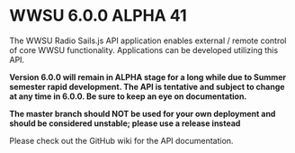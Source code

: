 # WWSU 6.0.0 ALPHA 41
The WWSU Radio Sails.js API application enables external / remote control of core WWSU functionality. Applications can be developed utilizing this API. 

**Version 6.0.0 will remain in ALPHA stage for a long while due to Summer semester rapid development. The API is tentative and subject to change at any time in 6.0.0. Be sure to keep an eye on documentation.**

**The master branch should NOT be used for your own deployment and should be considered unstable; please use a release instead**

Please check out the GitHub wiki for the API documentation.
